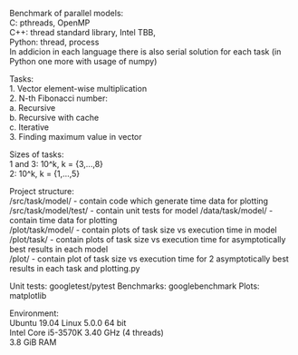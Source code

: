 Benchmark of parallel models:  
    C: pthreads, OpenMP  
    C++: thread standard library, Intel TBB,  
    Python: thread, process  
In addicion in each language there is also serial solution for each task (in Python one more with usage of numpy)  

Tasks:  
    1. Vector element-wise multiplication  
    2. N-th Fibonacci number:  
        a. Recursive  
        b. Recursive with cache  
        c. Iterative  
    3. Finding maximum value in vector  

Sizes of tasks:  
    1 and 3: 10^k, k = {3,...,8}  
    2: 10^k, k = {1,...,5}  

Project structure:  
    /src/task/model/ - contain code which generate time data for plotting  
    /src/task/model/test/ - contain unit tests for model
    /data/task/model/ - contain time data for plotting  
    /plot/task/model/ - contain plots of task size vs execution time in model  
    /plot/task/ - contain plots of task size vs execution time for asymptotically best results in each model  
    /plot/ - contain plot of task size vs execution time for 2 asymptotically best results in each task and plotting.py

Unit tests: googletest/pytest
Benchmarks: googlebenchmark
Plots: matplotlib

Environment:  
    Ubuntu 19.04 Linux 5.0.0 64 bit  
    Intel Core i5-3570K 3.40 GHz (4 threads)  
    3.8 GiB RAM  